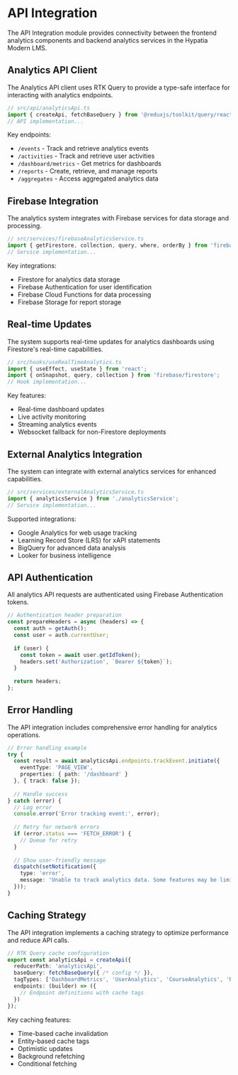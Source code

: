 # API Integration

The API Integration module provides connectivity between the frontend analytics components and backend analytics services in the Hypatia Modern LMS.

## Analytics API Client

The Analytics API client uses RTK Query to provide a type-safe interface for interacting with analytics endpoints.

```typescript
// src/api/analyticsApi.ts
import { createApi, fetchBaseQuery } from '@reduxjs/toolkit/query/react';
// API implementation...
```

Key endpoints:
- `/events` - Track and retrieve analytics events
- `/activities` - Track and retrieve user activities
- `/dashboard/metrics` - Get metrics for dashboards
- `/reports` - Create, retrieve, and manage reports
- `/aggregates` - Access aggregated analytics data

## Firebase Integration

The analytics system integrates with Firebase services for data storage and processing.

```typescript
// src/services/firebaseAnalyticsService.ts
import { getFirestore, collection, query, where, orderBy } from 'firebase/firestore';
// Service implementation...
```

Key integrations:
- Firestore for analytics data storage
- Firebase Authentication for user identification
- Firebase Cloud Functions for data processing
- Firebase Storage for report storage

## Real-time Updates

The system supports real-time updates for analytics dashboards using Firestore's real-time capabilities.

```typescript
// src/hooks/useRealTimeAnalytics.ts
import { useEffect, useState } from 'react';
import { onSnapshot, query, collection } from 'firebase/firestore';
// Hook implementation...
```

Key features:
- Real-time dashboard updates
- Live activity monitoring
- Streaming analytics events
- Websocket fallback for non-Firestore deployments

## External Analytics Integration

The system can integrate with external analytics services for enhanced capabilities.

```typescript
// src/services/externalAnalyticsService.ts
import { analyticsService } from './analyticsService';
// Service implementation...
```

Supported integrations:
- Google Analytics for web usage tracking
- Learning Record Store (LRS) for xAPI statements
- BigQuery for advanced data analysis
- Looker for business intelligence

## API Authentication

All analytics API requests are authenticated using Firebase Authentication tokens.

```typescript
// Authentication header preparation
const prepareHeaders = async (headers) => {
  const auth = getAuth();
  const user = auth.currentUser;
  
  if (user) {
    const token = await user.getIdToken();
    headers.set('Authorization', `Bearer ${token}`);
  }
  
  return headers;
};
```

## Error Handling

The API integration includes comprehensive error handling for analytics operations.

```typescript
// Error handling example
try {
  const result = await analyticsApi.endpoints.trackEvent.initiate({
    eventType: 'PAGE_VIEW',
    properties: { path: '/dashboard' }
  }, { track: false });
  
  // Handle success
} catch (error) {
  // Log error
  console.error('Error tracking event:', error);
  
  // Retry for network errors
  if (error.status === 'FETCH_ERROR') {
    // Queue for retry
  }
  
  // Show user-friendly message
  dispatch(setNotification({
    type: 'error',
    message: 'Unable to track analytics data. Some features may be limited.'
  }));
}
```

## Caching Strategy

The API integration implements a caching strategy to optimize performance and reduce API calls.

```typescript
// RTK Query cache configuration
export const analyticsApi = createApi({
  reducerPath: 'analyticsApi',
  baseQuery: fetchBaseQuery({ /* config */ }),
  tagTypes: ['DashboardMetrics', 'UserAnalytics', 'CourseAnalytics', 'Reports'],
  endpoints: (builder) => ({
    // Endpoint definitions with cache tags
  })
});
```

Key caching features:
- Time-based cache invalidation
- Entity-based cache tags
- Optimistic updates
- Background refetching
- Conditional fetching
